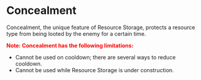 # Concealment

 Concealment, the unique feature of Resource Storage, protects a resource type from being looted by the enemy for a certain time.

<font color="red">**Note: Concealment has the following limitations:**</font>

- Cannot be used on cooldown; there are several ways to reduce cooldown.
- Cannot be used while Resource Storage is under construction.

